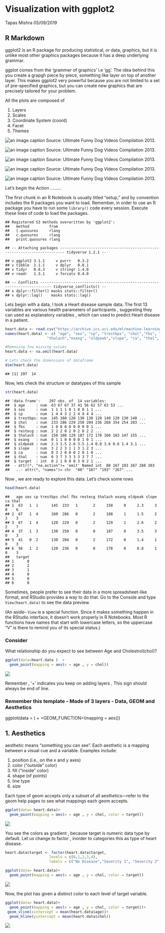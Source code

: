 Visualization with ggplot2
================
Tapas Mishra
05/09/2019

## R Markdown

ggplot2 is an R package for producing statistical, or data, graphics,
but it is unlike most other graphics packages because it has a deep
underlying grammar.

ggplot comes from the ‘grammer of graphics’ i.e ‘gg’. The idea behind
this you create a grapgh piece by piece, something like layer on top of
another layer. This makes ggplot2 very powerful because you are not
limited to a set of pre-specified graphics, but you can create new
graphics that are precisely tailored for your problem.

All the plots are composed of

1.  Layers
2.  Scales
3.  Coordinate System (coord)
4.  Facet
5.  Themes

![an image caption Source: Ultimate Funny Dog Videos Compilation
2013.](E:\\Projects\\Tidyverse%20Repo\\images\\first_layer.jpg)

![an image caption Source: Ultimate Funny Dog Videos Compilation
2013.](E:\\Projects\\Tidyverse%20Repo\\images\\second_layer.png)

![an image caption Source: Ultimate Funny Dog Videos Compilation
2013.](E:\\Projects\\Tidyverse%20Repo\\images\\third_layer.jpg)

![an image caption Source: Ultimate Funny Dog Videos Compilation
2013.](E:\\Projects\\Tidyverse%20Repo\\images\\fourth_layer.jpg)

![an image caption Source: Ultimate Funny Dog Videos Compilation
2013.](E:\\Projects\\Tidyverse%20Repo\\images\\fifth_layer.jpg)

Let’s begin the Action ………

The first chunk in an R Notebook is usually titled “setup,” and by
convention includes the R packages you want to load. Remember, in order
to use an R package you have to run some `library()` code every session.
Execute these lines of code to load the packages.

    ## Registered S3 methods overwritten by 'ggplot2':
    ##   method         from 
    ##   [.quosures     rlang
    ##   c.quosures     rlang
    ##   print.quosures rlang

    ## -- Attaching packages ------------------------------------------------------------------------ tidyverse 1.2.1 --

    ## v ggplot2 3.1.1     v purrr   0.3.2
    ## v tibble  2.1.1     v dplyr   0.8.1
    ## v tidyr   0.8.3     v stringr 1.4.0
    ## v readr   1.3.1     v forcats 0.4.0

    ## -- Conflicts --------------------------------------------------------------------------- tidyverse_conflicts() --
    ## x dplyr::filter() masks stats::filter()
    ## x dplyr::lag()    masks stats::lag()

Lets begin with a data, I took a Heart disease sample data. The first 13
variables are various health parameters of participants , suggesting
they can used as explanatory variables , which can used to predict Heart
disease in a
patient.

``` r
heart.data <- read.csv("https://archive.ics.uci.edu/ml/machine-learning-databases/heart-disease/processed.cleveland.data",header=FALSE,sep=",",na.strings = '?')
names(heart.data) <- c( "age", "sex", "cp", "trestbps", "chol","fbs", "restecg",
                   "thalach","exang", "oldpeak","slope", "ca", "thal", "target")

#Removing few missing values
heart.data <- na.omit(heart.data)

# Lets check the dimensions of dataframe
dim(heart.data)
```

    ## [1] 297  14

Now, lets check the structure or datatypes of this sample

``` r
str(heart.data)
```

    ## 'data.frame':    297 obs. of  14 variables:
    ##  $ age     : num  63 67 67 37 41 56 62 57 63 53 ...
    ##  $ sex     : num  1 1 1 1 0 1 0 0 1 1 ...
    ##  $ cp      : num  1 4 4 3 2 2 4 4 4 4 ...
    ##  $ trestbps: num  145 160 120 130 130 120 140 120 130 140 ...
    ##  $ chol    : num  233 286 229 250 204 236 268 354 254 203 ...
    ##  $ fbs     : num  1 0 0 0 0 0 0 0 0 1 ...
    ##  $ restecg : num  2 2 2 0 2 0 2 0 2 2 ...
    ##  $ thalach : num  150 108 129 187 172 178 160 163 147 155 ...
    ##  $ exang   : num  0 1 1 0 0 0 0 1 0 1 ...
    ##  $ oldpeak : num  2.3 1.5 2.6 3.5 1.4 0.8 3.6 0.6 1.4 3.1 ...
    ##  $ slope   : num  3 2 2 3 1 1 3 1 2 3 ...
    ##  $ ca      : num  0 3 2 0 0 0 2 0 1 0 ...
    ##  $ thal    : num  6 3 7 3 3 3 3 3 7 7 ...
    ##  $ target  : int  0 2 1 0 0 0 3 0 2 1 ...
    ##  - attr(*, "na.action")= 'omit' Named int  88 167 193 267 288 303
    ##   ..- attr(*, "names")= chr  "88" "167" "193" "267" ...

Now , we are ready to explore this data. Let’s check some
    rows

``` r
head(heart.data)
```

    ##   age sex cp trestbps chol fbs restecg thalach exang oldpeak slope ca thal
    ## 1  63   1  1      145  233   1       2     150     0     2.3     3  0    6
    ## 2  67   1  4      160  286   0       2     108     1     1.5     2  3    3
    ## 3  67   1  4      120  229   0       2     129     1     2.6     2  2    7
    ## 4  37   1  3      130  250   0       0     187     0     3.5     3  0    3
    ## 5  41   0  2      130  204   0       2     172     0     1.4     1  0    3
    ## 6  56   1  2      120  236   0       0     178     0     0.8     1  0    3
    ##   target
    ## 1      0
    ## 2      2
    ## 3      1
    ## 4      0
    ## 5      0
    ## 6      0

Sometimes, people prefer to see their data in a more spreadsheet-like
format, and RStudio provides a way to do that. Go to the Console and
type `View(heart.data)` to see the data preview.

(An aside– `View` is a special function. Since it makes something happen
in the RStudio interface, it doesn’t work properly in R Notebooks. Most
R functions have names that start with lowercase letters, so the
uppercase “V” is there to remind you of its special status.)

### Consider

What relationship do you expect to see between Age and Cholestrol(chol)?

``` r
ggplot(data=heart.data )  +
  geom_point(mapping = aes(x = age , y = chol))
```

![](Visualization_with_ggplot2_files/figure-gfm/unnamed-chunk-4-1.png)<!-- -->

Remember , ‘+’ indicates you keep on adding layers , This sign should
always be end of
line.

### Remember this template - Made of 3 layers - Data, GEOM and Aesthetics

ggplot(data = <DATA>) + <GEOM_FUNCTION>(mapping = aes(<MAPPINGS>))

## 1\. Aesthetics

aesthetic means “something you can see”. Each aesthetic is a mapping
between a visual cue and a variable. Examples include:

1.  position (i.e., on the x and y axes)
2.  color (“outside” color)
3.  fill (“inside” color)
4.  shape (of points)
5.  line type
6.  size

Each type of geom accepts only a subset of all aesthetics—refer to the
geom help pages to see what mappings each geom accepts.

``` r
ggplot(data= heart.data)+
  geom_point(mapping = aes(x = age , y = chol, color = target))
```

![](Visualization_with_ggplot2_files/figure-gfm/unnamed-chunk-5-1.png)<!-- -->

You see the colors as gradient , because target is numeric data type by
default. Let us change to factor , inorder to categories this as type of
heart disease.

``` r
heart.data$target <- factor(heart.data$target,
                    levels = c(0,1,2,3,4),
                    labels = c("No Disease","Severity 1", "Severity 2","Severity 3","Severity 4"))

ggplot(data= heart.data)+
  geom_point(mapping = aes(x = age , y = chol, color = target))
```

![](Visualization_with_ggplot2_files/figure-gfm/unnamed-chunk-6-1.png)<!-- -->

Now, the plot has given a distinct color to each level of target
variable.

``` r
ggplot(data= heart.data)+
  geom_point(mapping = aes(x = age , y = chol, color = target))+
 geom_vline(xintercept = mean(heart.data$age))+
  geom_hline(yintercept = mean(heart.data$chol))
```

![](Visualization_with_ggplot2_files/figure-gfm/unnamed-chunk-7-1.png)<!-- -->
